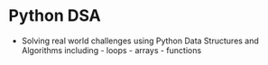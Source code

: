 # Python DSA 
* Solving real world challenges using Python Data Structures and Algorithms including
                           - loops
                           - arrays
                           - functions
                           
